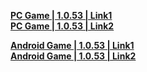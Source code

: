 **[PC Game | 1.0.53 | Link1](https://autopatchcn.bhsr.com/client/beta/20230506182901_hAEd7ckmZfNWxlZn/StarRail_1.0.53.zip)**   
**[PC Game | 1.0.53 | Link2](https://bhrpg-prod.oss-accelerate.aliyuncs.com/client/beta/20230506182901_hAEd7ckmZfNWxlZn/StarRail_1.0.53.zip)**

**[Android Game | 1.0.53 | Link1](https://autopatchcn.bhsr.com/client/beta/20230506182901_hAEd7ckmZfNWxlZn/StarRail_1.0.53.apk)**   
**[Android Game | 1.0.53 | Link2](https://bhrpg-prod.oss-accelerate.aliyuncs.com/client/beta/20230506182901_hAEd7ckmZfNWxlZn/StarRail_1.0.53.apk)**